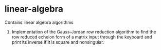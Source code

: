 linear-algebra
==============

Contains linear algebra algorithms

1. Implementation of the Gauss-Jordan row reduction algorithm to find the row reduced echelon form of a matrix input through the keyboard and print its inverse if it is square and nonsingular.
